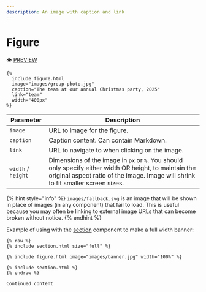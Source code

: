```yaml
---
description: An image with caption and link
---
```


# Figure

:eye: [PREVIEW](https://greenelab.github.io/lab-website-template/testbed#figure)

```liquid
{%
  include figure.html
  image="images/group-photo.jpg"
  caption="The team at our annual Christmas party, 2025"
  link="team"
  width="400px"
%}
```

| Parameter          | Description                                                                                                                                                                                |
| ------------------ | ------------------------------------------------------------------------------------------------------------------------------------------------------------------------------------------ |
| `image`            | URL to image for the figure.                                                                                                                                                               |
| `caption`          | Caption content. Can contain Markdown.                                                                                                                                                     |
| `link`             | URL to navigate to when clicking on the image.                                                                                                                                             |
| `width` / `height` | Dimensions of the image in `px` or `%`. You should only specify either width OR height, to maintain the original aspect ratio of the image. Image will shrink to fit smaller screen sizes. |

{% hint style="info" %}
`images/fallback.svg` is an image that will be shown in place of images (in any component) that fail to load. This is useful because you may often be linking to external image URLs that can become broken without notice.
{% endhint %}

Example of using with the [section](section.md) component to make a full width banner:

```liquid
{% raw %}
{% include section.html size="full" %}

{% include figure.html image="images/banner.jpg" width="100%" %}

{% include section.html %}
{% endraw %}

Continued content
```

